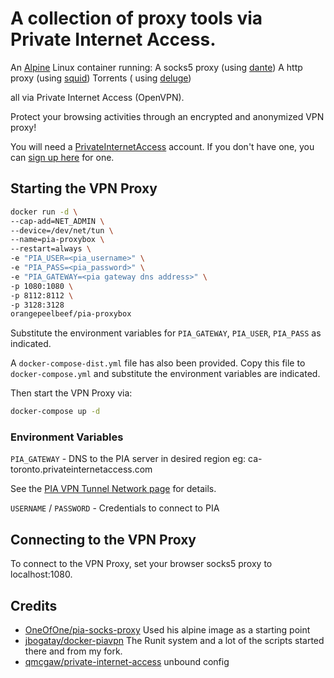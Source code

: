 # A collection of proxy tools via Private Internet Access.

An [Alpine](https://alpinelinux.org/) Linux container running:
 A socks5 proxy (using [dante](https://www.inet.no/dante/))
 A http proxy (using [squid](https://www.squid.org/))
 Torrents ( using [deluge](https://www.deluge.org/))

all via Private Internet Access (OpenVPN).

Protect your browsing activities through an encrypted and anonymized VPN proxy!

You will need a [PrivateInternetAccess](https://www.privateinternetaccess.com/pages/how-it-works) account.
If you don't have one, you can [sign up here](https://www.privateinternetaccess.com/pages/buy-vpn) for one.

## Starting the VPN Proxy

```sh
docker run -d \
--cap-add=NET_ADMIN \
--device=/dev/net/tun \
--name=pia-proxybox \
--restart=always \
-e "PIA_USER=<pia_username>" \
-e "PIA_PASS=<pia_password>" \
-e "PIA_GATEWAY=<pia gateway dns address>" \
-p 1080:1080 \
-p 8112:8112 \
-p 3128:3128
orangepeelbeef/pia-proxybox
```

Substitute the environment variables for `PIA_GATEWAY`, `PIA_USER`, `PIA_PASS` as indicated.

A `docker-compose-dist.yml` file has also been provided. Copy this file to `docker-compose.yml` and substitute the environment variables are indicated.

Then start the VPN Proxy via:

```sh
docker-compose up -d
```

### Environment Variables

`PIA_GATEWAY` - DNS to the PIA server in desired region eg: ca-toronto.privateinternetaccess.com 

See the [PIA VPN Tunnel Network page](https://www.privateinternetaccess.com/pages/network) for details.

`USERNAME` / `PASSWORD` - Credentials to connect to PIA

## Connecting to the VPN Proxy

To connect to the VPN Proxy, set your browser socks5 proxy to localhost:1080.

## Credits
- [OneOfOne/pia-socks-proxy](https://github.com/OneOfOne/pia-socks-proxy) Used his alpine image as a starting point
- [jbogatay/docker-piavpn](https://github.com/jbogatay/docker-piavpn) The Runit system and a lot of the scripts started there and from my fork.
- [qmcgaw/private-internet-access](https://github.com/qdm12/private-internet-access-docker) unbound config
